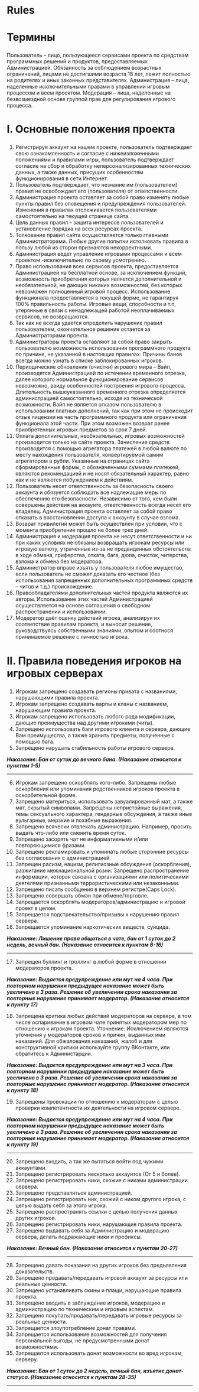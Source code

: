 # Rules
Термины
=====================
###
Пользователь – лицо, пользующееся сервисами проекта по средствам программных решений и продуктов, предоставляемых Администрацией. Обязанность за соблюдением возрастных ограничений, лицами не достигшими возраста 18 лет, лежит полностью на родителях и иных законных представителях.
Администрация – лица, наделенные исключительными правами в управлении игровым процессом и всем проектом.
Модерация – лица, наделенные на безвозмездной основе группой прав для регулирования игрового процесса.


I. Основные положения проекта
=====================
###
1. Регистрируя аккаунт на нашем проекте, пользователь подтверждает свою ознакомленность и согласие с нижеизложенными положениями и правилами игры, пользователь подтверждает согласие на сбор и обработку неперсонализированных технических данных, а также данных, присущих особенностям функционирования в сети Интернет.
2. Пользователь подтверждает, что незнание им (пользователем) правил не освобождает его (пользователя) от ответственности.
3. Администрация проекта оставляет за собой право изменять любые пункты правил без оповещения и предупреждения пользователей. Изменения в правилах отслеживается пользователями самостоятельно на текущей странице сайта.
4. Цель данных правил – защита интересов пользователей и установление порядка на всех ресурсах проекта.
5. Толкование правил сайта осуществляется только главными Администраторами. Любые другие попытки истолковать правила в пользу любой из сторон признаются некорректными.
6. Администрация ведет управление игровыми процессами и всем проектом -исключительно по своему усмотрению.
7. Право использования всех сервисов проекта, предоставляется Администрацией на бесплатной основе, за исключением функций, возможность приобретения которых является дополнительной и необязательной, не дающих никаких возможностей, без которых невозможен полноценный игровой процесс. Использование функционала предоставляется в текущей форме, не гарантируя 100% правильность работы. Игровые вещи, способности и т.п, утерянные в связи с ненадлежащей работой неоплачиваемых сервисов, не возвращаются.
8. Так как не всегда удается определить нарушение правил пользователем, окончательное решение остается за Администраторами проекта.
9. Администраторы проекта оставляют за собой право закрыть пользователю возможность использования программного продукта по причине, не указанной в настоящих правилах. Причины банов всегда можно узнать в списке заблокированных игроков.
10. Периодические обновления (очистки) игрового мира – Вайп, производятся Администрацией по истечении временного отрезка, далее которого нормальное функционирование сервисов невозможно, ввиду особенностей построения игрового процесса. Длительность вышеуказанного временного отрезка определяется администрацией самостоятельно, исходя из технической возможности. Вайп не является отказом пользователю в использовании платных дополнений, так как при этом не происходит отзыв лицензии на часть программного продукта или ограничения функционала этой части. При этом возможен возврат ранее приобретенных игровых предметов за срок 7 дней.
11. Оплата дополнительных, необязательных, игровых возможностей производится только на сайте проекта. Зачисление средств производится с помощью агрегатора платежей в любой валюте по месту нахождения пользователя, конвертируемой самим агрегатором в рубли. Указанные на страницах сайта сформированные формы, с обозначенными суммами платежей, являются рекомендацией и не носят обязательный характер, равно как и не являются побуждением к действиям.
12. Пользователь несет ответственность за безопасность своего аккаунта и обязуется соблюдать все надлежащие меры по обеспечению его безопасности. Независимо от того, кем были совершены действия на аккаунте, ответственность всегда несет его владелец. Администрация проекта оставляет за собой право отказать в восстановлении доступа к аккаунту в случае взлома.
13. Возврат привилегий может быть осуществлен при условии, что с момента приобретения прошло не более трех дней.
14. Администрация и модерация проекта не несут ответственности и ни при каких условиях не обязаны возвращать игрокам ресурсы или игровую валюту, утраченные из-за не предвиденных обстоятельств: в ходе обмана, гриферства, отката, бага, дюпа, очисток, читерства, взлома и обмена без модератора.
15. Администратор вправе изъять у пользователя любое имущество, если пользователь не сможет доказать его честное (без использования запрещенных дополнительных программных средств – читов и т.д.) происхождение.
16. Правообладателями дополнительных частей продукта являются их авторы. Использование этих частей Администрацией осуществляется на основе соглашения о свободном распространении и использовании.
17. Модератор даёт оценку действий игрока, анализируя их соответствие правилам проекта, и выносит решение, руководствуясь собственными знаниями, опытом и соотнося принимаемое решение с личностью игрока.

II. Правила поведения игроков на игровых серверах
=====================
###
1. Игрокам запрещено создавать регионы привата с названиями, нарушающими правила проекта.
2. Игрокам запрещено создавать варпы и кланы с названием, нарушающим правила проекта.
3. Игрокам запрещено использовать любого рода модификации, дающие преимущества над другими игроками (читы).
4. Запрещено использовать баги игрового клиента и сервера, дающие Вам преимущества, а также хранить предметы, полученные с помощью бага.
5. Запрещено нарушать стабильность работы игрового сервера.

***Наказание: Бан от суток до вечного бана. (Наказание относится к пунктам 1-5)***

---
6. Игрокам запрещено оскорблять кого-либо. Запрещены любые оскорбления или упоминания родственников игроков проекта в оскорбительной форме.
7. Запрещено материться, использовать завуалированный мат, а также мат, скрытый символами. Запрещены непристойные выражения, темы сексуального характера, гендерные обсуждения, а также иные вульгарные, мерзкие и похабные выражения.
8. Запрещено всячески отвлекать администрацию. Например, просить выдать что-либо или сменить время суток.
9. Запрещено засорять чат не информативными и/или повторяющимися фразами.
10. Запрещено рекламировать и упоминать любые сторонние ресурсы без согласования с администрацией.
11. Запрещен расизм, нацизм, религиозные обсуждения (оскорбления), разжигание межнациональной розни. Запрещено распространение информации, которая связана с организациями или политическими деятелями признанными террористическими или незаконными.
12. Запрещено писать сообщения в верхнем регистре(Caps Lock).
13. Запрещено совершать обман при обмене/торговле.
14. Запрещается оскорблять модераторов/администрацию и игровой проект в целом.
15. Запрещается подстрекательство/призывы к нарушению правил сервера.
16. Запрещается упоминание наркотических веществ, суицида.

***Наказание: Лишение права общаться в чате, бан от 1 суток до 2 недель, вечный бан. (Наказание относится к пунктам 6-16)***

---
17. Запрещен буллинг и троллинг в любой форме в отношении модераторов проекта.

***Наказание: Выдается предупреждение или мут на 4 часа. При повторном нарушении предыдущее наказание может быть увеличено в 3 раза. Решение об увеличении срока наказания за повторные нарушение принимает модератор. (Наказание относится к пункту 17)***


18. Запрещена критика любых действий модераторов на сервере, в том числе оспаривание в игровом чате принятых модератором мер по отношению к игрокам проекта.
Уточнение: Исключением являются уточнения у модераторов сроков и причин, выданных ими наказаний. Для обжалования наказаний, жалоб и для конструктивной критики используйте группу ВКонтакте, или обратитесь к Администарции.

***Наказание: Выдается предупреждение или мут на 3 часа. При повторном нарушении предыдущее наказание может быть увеличено в 3 раза. Решение об увеличении срока наказания за повторные нарушение принимает модератор. (Наказание относится к пункту 18)***


19. Запрещены провокации по отношению к модераторам с целью проверки компетентности их деятельности на игровом сервере.

***Наказание: Выдается предупреждение или мут на 4 часа. При повторном нарушении предыдущее наказание может быть увеличено в 3 раза. Решение об увеличении срока наказания за повторные нарушение принимает модератор. (Наказание относится к пункту 19)***

---
20. Запрещено входить, а так же пытаться войти под чужими аккаунтами.
21. Запрещено регистрировать несколько аккаунтов (От 5 и более).
22. Запрещено регистрировать ники, схожие с никами администрации сервера.
23. Запрещено представляться администрацией.
24. Запрещено регистрировать ник, схожий с ником другого игрока, с целью выдать себя за этого игрока.
25. Запрещено распространять ссылки с целью получения данных других игроков.
26. Запрещено регистрировать ники, нарушающие правила проекта.
27. Запрещено выдавать себя за Администрацию и модерацию сервера, делать подражающие ники и префиксы.

***Наказание: Вечный бан. (Наказание относится к пунктам 20-27)***

---
28. Запрещено давать показания на других игроков без предъявления доказательств.
29. Запрещено продавать/передавать игровой аккаунт за ресурсы или реальные ценности.
30. Запрещено устанавливать скины и плащи, нарушающие правила проекта.
31. Запрещено вводить в заблуждение игроков, модерацию и администрацию по техническим и игровым аспектам.
32. Запрещено покупать/продавать/передавать игровые ресурсы за реальные ценности.
33. Запрещается злоупотребление донат правами.
34. Запрещается использование возможностей для получения персональной выгоды, не предусмотренными донат возможностями.
35. Запрещается использовать донат возможности во вред игрокам, серверу.

***Наказание: Бан от 1 суток до 2 недель, вечный бан, изъятие донат-статуса. (Наказание относится к пунктам 28-35)***

---
